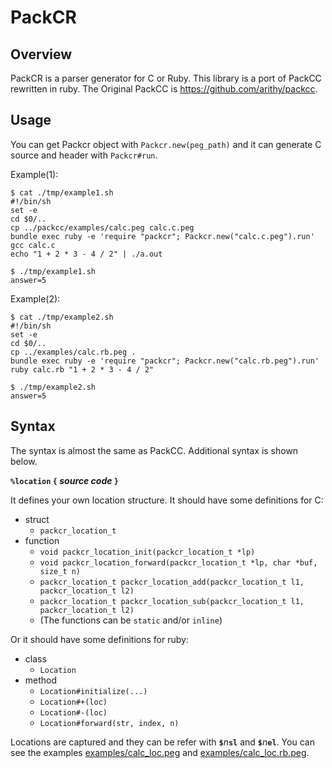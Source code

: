 # PackCR

## Overview

PackCR is a parser generator for C or Ruby.
This library is a port of PackCC rewritten in ruby.
The Original PackCC is https://github.com/arithy/packcc.

## Usage

You can get Packcr object with `Packcr.new(peg_path)` and it can generate C source and header with `Packcr#run`.

Example(1):

```
$ cat ./tmp/example1.sh
#!/bin/sh
set -e
cd $0/..
cp ../packcc/examples/calc.peg calc.c.peg
bundle exec ruby -e 'require "packcr"; Packcr.new("calc.c.peg").run'
gcc calc.c
echo "1 + 2 * 3 - 4 / 2" | ./a.out

$ ./tmp/example1.sh
answer=5
```

Example(2):

```
$ cat ./tmp/example2.sh
#!/bin/sh
set -e
cd $0/..
cp ../examples/calc.rb.peg .
bundle exec ruby -e 'require "packcr"; Packcr.new("calc.rb.peg").run'
ruby calc.rb "1 + 2 * 3 - 4 / 2"

$ ./tmp/example2.sh
answer=5
```

## Syntax

The syntax is almost the same as PackCC.
Additional syntax is shown below.

**`%location` `{` _source code_ `}`**

It defines your own location structure.
It should have some definitions for C:

- struct
    - `packcr_location_t`
- function
    - `void packcr_location_init(packcr_location_t *lp)`
    - `void packcr_location_forward(packcr_location_t *lp, char *buf, size_t n)`
    - `packcr_location_t packcr_location_add(packcr_location_t l1, packcr_location_t l2)`
    - `packcr_location_t packcr_location_sub(packcr_location_t l1, packcr_location_t l2)`
    - (The functions can be `static` and/or `inline`)

Or it should have some definitions for ruby:
- class
    - `Location`
- method
    - `Location#initialize(...)`
    - `Location#+(loc)`
    - `Location#-(loc)`
    - `Location#forward(str, index, n)`

Locations are captured and they can be refer with **`$`**_n_**`sl`** and **`$`**_n_**`el`**.
You can see the examples [examples/calc_loc.peg](examples/calc_loc.peg) and [examples/calc_loc.rb.peg](examples/calc_loc.rb.peg).
